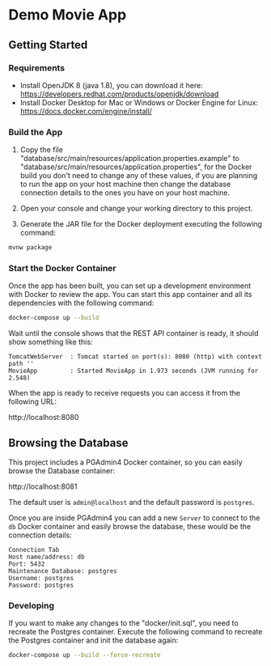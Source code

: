 # Demo Movie App

## Getting Started

### Requirements
- Install OpenJDK 8 (java 1.8), you can download it here: https://developers.redhat.com/products/openjdk/download
- Install Docker Desktop for Mac or Windows or Docker Engine for Linux: https://docs.docker.com/engine/install/

### Build the App
1. Copy the file "database/src/main/resources/application.properties.example" to
   "database/src/main/resources/application.properties", for the Docker build you don't need to change any of these
   values, if you are planning to run the app on your host machine then change the database connection details to the
   ones you have on your host machine.

2. Open your console and change your working directory to this project.

3. Generate the JAR file for the Docker deployment executing the following command:

```bash
mvnw package
```

### Start the Docker Container
Once the app has been built, you can set up a development environment with Docker to review the app. You can start this
app container and all its dependencies with the following command:

```bash
docker-compose up --build
```

Wait until the console shows that the REST API container is ready, it should show something like this:

```text
TomcatWebServer  : Tomcat started on port(s): 8080 (http) with context path ''
MovieApp         : Started MovieApp in 1.973 seconds (JVM running for 2.548)
```

When the app is ready to receive requests you can access it from the following URL:

http://localhost:8080

## Browsing the Database
This project includes a PGAdmin4 Docker container, so you can easily browse the Database container:

http://localhost:8081

The default user is `admin@localhost` and the default password is `postgres`.

Once you are inside PGAdmin4 you can add a new `Server` to connect to the `db` Docker container and easily browse the
database, these would be the connection details:

```text
Connection Tab
Host name/address: db
Port: 5432
Maintenance Database: postgres
Username: postgres
Password: postgres
```

### Developing

If you want to make any changes to the "docker/init.sql", you need to recreate the Postgres container. Execute the
following command to recreate the Postgres container and init the database again:

```bash
docker-compose up --build --force-recreate
```
